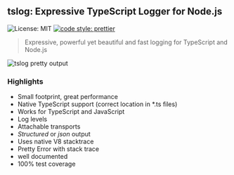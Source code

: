 ##  tslog: Expressive TypeScript Logger for Node.js


![License: MIT](https://img.shields.io/npm/l/tslog?logo=tslog&style=flat-square)
[![code style: prettier](https://img.shields.io/badge/code_style-prettier-ff69b4.svg?style=flat-square)](https://github.com/prettier/prettier)

> Expressive, powerful yet beautiful and fast logging for TypeScript and Node.js 

![tslog pretty output](https://raw.githubusercontent.com/fullstack-build/tslog/master/docs/assets/tslog_pretty_output.png "tslog pretty output")

### Highlights
* Small footprint, great performance
* Native TypeScript support (correct location in *.ts files)
* Works for TypeScript and JavaScript
* Log levels
* Attachable transports
* _Structured_ or _json_ output
* Uses native V8 stacktrace
* Pretty Error with stack trace
* well documented
* 100% test coverage
